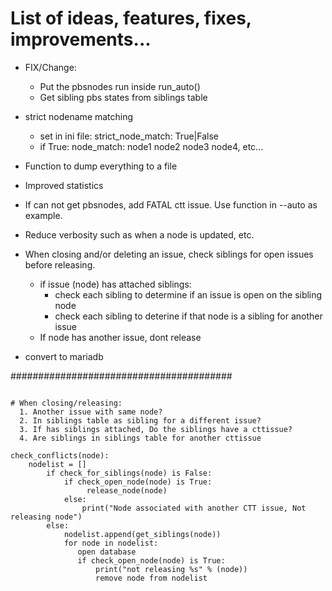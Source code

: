 # List of ideas, features, fixes, improvements...


* FIX/Change: 
  * Put the pbsnodes run inside run_auto() 
  * Get sibling pbs states from siblings table

* strict nodename matching
  * set in ini file: strict_node_match: True|False
  * if True: node_match: node1 node2 node3 node4, etc...

* Function to dump everything to a file
* Improved statistics
* If can not get pbsnodes, add FATAL ctt issue. Use function in --auto as example.
* Reduce verbosity such as when a node is updated, etc.

* When closing and/or deleting an issue, check siblings for open issues before releasing.
  * if issue (node) has attached siblings:
    * check each sibling to determine if an issue is open on the sibling node
    * check each sibling to deterine if that node is a sibling for another issue
  * If node has another issue, dont release

* convert to mariadb 


########################################
```

# When closing/releasing: 
  1. Another issue with same node?
  2. In siblings table as sibling for a different issue?
  3. If has siblings attached, Do the siblings have a cttissue?
  4. Are siblings in siblings table for another cttissue

check_conflicts(node):
	nodelist = []
        if check_for_siblings(node) is False:
            if check_open_node(node) is True:
                 release_node(node)
            else:
                print("Node associated with another CTT issue, Not releasing node")
        else:
            nodelist.append(get_siblings(node))
            for node in nodelist:
               open database
               if check_open_node(node) is True:
                   print("not releasing %s" % (node))
                   remove node from nodelist
```                

